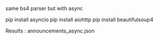 same bs4 parser but with async

pip install asyncio
pip install aiohttp
pip install beautifulsoup4

Results : announcements_async.json
